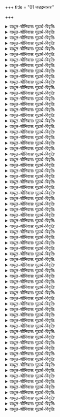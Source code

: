 +++
title = "01 जडद्रव्यसरः"

+++


<details><summary>वाधूल-श्रीनिवासः गूढार्थ-विवृतिः</summary>

[[तृतीये दृश्यताम्]]
</details>



<details><summary>वाधूल-श्रीनिवासः गूढार्थ-विवृतिः</summary>

[[तृतीये दृश्यताम्]]
</details>



<details><summary>वाधूल-श्रीनिवासः गूढार्थ-विवृतिः</summary>

लक्ष्मीनाथमुखान् नत्वा गुरून् समरपुङ्गवम् ।  
सर्वार्थसिद्धिगूढार्थविवृतिः क्रियते मया ॥  
वेदान्ताचार्यापरनामधेयः श्रीमद्वेङ्कटनाथार्यो मुमुक्षुजनतत्त्वावबोधार्थं तत्त्वमुक्ताकलापाख्यग्रन्थेन तत्त्वानि परीक्ष्य तत्त्वमुक्ताकलापं स्वयमेव विवरीतुकामः प्रारिप्सिताविघ्नपरिसमाप्तिकामः स्वगुरुपरम्पराप्रधानयतीन्द्रस्तुत्यात्मकं मङ्गलमारचयति - जयतीत्यादिना ।  
चिकीर्षितस्य प्रेक्षावदुपादेयत्वज्ञापनार्थं प्रयोजनं दर्शयति - ताराकल्प इति । तारः - स्फुरन् आकल्पः - भूषणमित्यर्थः । स्फुरत्तया दुष्प्रापतया च नक्षत्रतुल्य इति वाऽर्थः । दूराद्वृत्तिरस्य (भूषणादेः) देशविप्रकर्षः; ग्रन्थस्य गूढार्थत्वम् । अस्माभिरेवेति । अनेन मूलग्रन्थाविवक्षितार्थप्रतिपादनशङ्कानिरासः ॥  
प्रतितन्त्रविशेषाः - भगवतो लक्ष्मीनित्ययोगः, विधिशिवादिकारणत्वम्, तुलसीसम्बन्धः, शुद्धसत्त्वमयविग्रहयोगश्च ॥ ३ ॥
</details>



<details><summary>वाधूल-श्रीनिवासः गूढार्थ-विवृतिः</summary>

प्र. पदेनैव याथार्थ्यसिद्धेः तत्त्वपदं व्यर्थमित्याशङ्क्याह - जीवेशाविति । परोपासनेति । अत्र कर्मधारयस्यापि प्रकृतत्वात् परा चासावुपासनेति विवक्षितत्वात् तत्र ''अय परा'' इत्याद्युक्तोपासनविशेषमात्रपरत्वशङ्का व्युदस्यति -परोपासनेति सर्वोपासनाभिप्रायमिति । उपासनाशब्दस्य उपास्याकाङ्गाया उत्कटत्वात् तच्छान्त्यर्थं सर्वोपासनसङ्ग्रहसोकर्यार्थं च अन्यया व्याचष्टे - परस्य ब्रह्मण इति । परशब्दस्य(तच्छब्दस्य?) प्रकृतपरामर्शित्वस्वारस्यानुरोधेनाह तत्तदिति । तत्तदिति वीप्सास्वारस्यानुरोधेनान्यथा व्याचष्टे - अथवेति । कुमतिपदं विरचितशब्दस्वारस्यानुरोधेन बहुब्रीहितया व्याचष्टे कुमतिभि कुदृष्टिभिः इति । बहुव्रीहेः कर्मधारयस्याभ्यर्हितत्वात् आह भ्रान्तिविजृम्भिता इति वेति । विमतिपदस्य विवादपरत्वमङ्गीकृत्य तस्य कैरिति प्रतियोगिसापेक्षत्वात् प्रतिमतपदं प्रतियोगिपरतया व्याचष्टे - प्रतिमतैरिति । विमतिपदमुख्यत्वलाभाय अवयवशक्त्या विरुद्घबुद्धिपरत्वमङ्गीकृत्य प्रतिमतपदं हेतुपरतया व्याचष्टे - तप्प्रसूता वेति ॥ ४ ॥
</details>



<details><summary>वाधूल-श्रीनिवासः गूढार्थ-विवृतिः</summary>

अस्तिनास्तिशब्दयोः तदर्थयोश्च द्वित्वात् कथमानन्त्यमित्याशङ्क्याह अस्तिनास्त्योरिति प्रयोगाभिप्रायमिति । त्रय्यन्तार्थविशेष., इह-परतत्त्वे पुरुषोत्तमत्वेन निश्चिते तद्रुद्रत्वशङ्का पुनर्न प्रामाणिकीति ॥ ५ ॥
</details>



<details><summary>वाधूल-श्रीनिवासः गूढार्थ-विवृतिः</summary>

स्वमते जातेरेवाभावात् द्रव्यत्वात्यन्ताभावेति कथमुच्यत इत्याशङ्क्य द्रव्यत्वं वक्ष्यमाणलक्षणरूपमित्यभिप्रेत्याह द्रव्यलक्षणमिति ॥ ६ ॥
</details>



<details><summary>वाधूल-श्रीनिवासः गूढार्थ-विवृतिः</summary>

विकारवदित्यर्थ इति । आगन्तुकधर्मो विकारः, न तु जन्मादिः । सत्त्वयुक्ता तथैवेत्यत.....धा(यथा ?) प्रकृति सत्त्वोपेता, एवमियमपीप्येवं तथाशब्दस्वारस्यानुरोधेन व्याचष्टे - एतावन्मात्रेणेति । अस्मिन् व्याख्याने तु तथाशब्दो मन्दप्रयोजन इति [कृत्वा?], नित्यविभूतिगुणस्य कथं सत्त्वशब्दवाच्यत्वम् रजस्तमस्समानाधिकरण एव सत्त्वशब्दप्रसिद्धेरित्याशङ्क्य लक्षणसाम्यात् सत्त्वशब्दवाच्यत्वं युक्तमिति परिहारपरतया अन्यथा व्याचष्टे - रजस्तमस्समानाधिकरणेति । ज्ञातृज्ञेयावभासशब्दः करणे धञन्तः व्यवहारानुगुण्यापादकपरः । अवभासो मतिरित्युक्ते स्वव्यवहारानुगुण्यापादके आत्मनि अतिव्याप्तिरिति ज्ञेयावभास इत्युक्तम् । आलोकेऽतिव्याप्तिपरिहारार्थं ज्ञातुरित्युक्तम् । 'आलोकोऽपि ज्ञातुरेव ज्ञेयावभास इति नातिव्याप्तिपरिहारः । किञ्च, जीवलक्षणे अवगतिमान् इत्युक्तम्, इह ज्ञानलक्षणे ज्ञातुर्ज्ञेयावभास इत्युक्तम्, अतश्चान्योन्याश्रयः' इत्याशङ्क्य लक्षणं व्याचष्टे - अहमर्थानयतयेति । ज्ञातुरिति षष्ठी आश्रयाश्रयिभावसम्बन्धपरेति नातिव्याप्तिरिति भावः । मतेरहमर्थाश्रयत्वस्य परानभिमतत्वात् तस्य प्रामाणिकत्वज्ञापनायोक्तं इदमहं जानामीति अहमर्थाश्रयतया सिद्ध्यन्तीति । विषयग्रहणोपक्षीयमाणाया मतेः कथं स्वाश्रयविशिष्टस्वग्राहकत्वमित्याशङ्क्याह तादृशावस्थयेति । विषयग्रहणावस्थया मत्या, तद्विशिष्टं – आश्रयविशिष्टं स्वरूपं गृह्यत इत्यर्थः । प्रतीतिर्हि नियामिकेति भाव ॥ ७ ॥
</details>



<details><summary>वाधूल-श्रीनिवासः गूढार्थ-विवृतिः</summary>

एकार्थेति श्लोके - अनन्यथासिद्धेश्चेति । दोषं ल.....व प्रामाण्यं विना सम्भवदुदयत्वाभावादित्यर्थः । तदेतदुभयमिति । असंशयात्मकत्वमविपर्ययात्मकत्वं चेत्यर्थः ।  
विभज्यवैभाषिकपक्ष इति । [विभज्य?] वैभाषिकाख्येन वैभाषिकविशेषेण नित्यस्यापि कस्यचित् तत्त्वस्याङ्गीकारात् तत्तन्मतावलम्बनेन प्रत्यभिज्ञानिर्वाहमाशङ्क्य तन्मतस्य........ स्व......कृत......सत्त्वहेतुना क्षणिकत्वसाधनेन प्रत्यभिज्ञानिर्वाहोऽनुपपन्न इति भावः । एवं स्पर्शादावपीति । उष्णं जलम्, तिक्तं क्षीरम् इत्यादौ स्पर्शादिकमन्तरेणोपलब्धेरिति । अशेषधर्माणां धर्मिणो भिन्नत्वे उपकारानवस्थाप्रसङ्गात् अभेदस्यैव ग्राह्यत्वात् धर्मिग्रहे केषाञ्चिद्धर्माणां अग्रहणं, केषाञ्चिद्ग्रहणश्चायुक्तमित्याशङ्कामनूद्य परिहरति - यत्तु बौद्धैरित्यादिना । धर्मोपकारशक्तीनामिति । अयमर्थः – नैल्यादिधर्माणां सहकारिकृतस्योपकारस्य वस्तुशक्तेश्च धर्म्युपकार्यशक्तापेक्षया भेदे धर्मादिभिर्यदि द्रव्यादेर्नोपकारः, तदा तासां धर्मादीनां तदीयत्वं न स्यात्, ....... ततस्तासामुपकार इत्यनुषज्यते । धर्मादीनां तदीयत्वनिर्वाहार्थं उपकारः स्वीकार्यः । तदा सत्त्वात् धर्मः......कार्यः । एवञ्च नानाविधैरुपाधिरूपैरवच्छेदकैः उपकारांश(ङ्ग?) धर्मशक्तिधर्मभिः अभिन्नस्वरूपस्योपकार्यस्य सर्वात्मना ग्रहे को भेदः अनिश्चितः स्यात् । सर्वोऽपि निश्चित एवेति । अतः केषाश्चिदग्रहणं नोपपद्यत इति भावः ।  
करणादिवैचित्र्यनिबन्धनस्वभावभेदवतामिति । स्वभावभेदः – इदं एतेदीयं नेदमिति स्वभावभेदः कारणस्वभाववैचित्र्यनिबन्धनः । अतो धर्माणां भिन्नत्वेऽपि तदिदमुपपद्यत इति भावः । भिन्नत्वेऽपि कथं केषाञ्चिदग्रहणमित्यत उक्तम् - परस्परव्यभिचारीति । रूपादिभ्रान्तीनामधिष्ठानतयाऽवश्यापेक्षिते स्वलक्षणे कथमनाश्वासः, अनाश्वासे वा कथमिन्द्रियस्वभावभेदस्य दुर्वचत्वमिति शङ्काद्वयं क्रमेण परिहरति अधिष्ठानाकांक्षायामित्यादिना । स्वाभीष्टेऽपि समत्वत इति । त्वदभ्युपगते युगपन्नीलाद्यनेकग्राहके ज्ञाने नीलाद्यनेकाकारान्वयस्य दर्शनाच्चेत्यर्थः ॥ ८ ॥
</details>



<details><summary>वाधूल-श्रीनिवासः गूढार्थ-विवृतिः</summary>

स्वच्छन्देनेति । शेषं च वक्ष्याम इति । आकाशसाधकमुपपत्तिजातं वक्ष्याम इत्यर्थः । प्रकृत्यादीति । आदिशब्देन मायादिग्रहणम् । अदृष्टादीति परमाणुग्रहणम् । नियतक्रमा - पूर्वेति । अपूर्वत्वम् - प्रमाणान्तराप्राप्तत्वम् ॥ ९ ॥
</details>



<details><summary>वाधूल-श्रीनिवासः गूढार्थ-विवृतिः</summary>

प्रत्यक्षाप्रत्यक्षत्वे बहुलमुपलब्धे इति । सलिलनिलीनाविलीनलवणादिषु इति भावः ॥ १० ॥
</details>



<details><summary>वाधूल-श्रीनिवासः गूढार्थ-विवृतिः</summary>

कथमात्मन एवाहमिति भावम्, अध्यवसायाभिमानयोर्महदहङ्कारवृत्तित्वप्रसिद्धेः तयोश्च अध्यवस्यामीत्यादिषु अहमर्थाश्रयत्वप्रतीतेरित्याशङ्क्याह अध्यवसायादयोऽपीति । एषां चेति । प्रत्यक्षतयोक्तानां पृथिव्यादीनां प्रकृत्यादीनां चेत्यर्थः । यथागमं यथादर्शनमिति । पृथिव्यादीनां यथादर्शनं, प्रकृत्यादीनां यथागममिति विभागः । साध्यं कारणगुणात्मकत्वं विकल्प्य दूययति - तत्र पटादेरित्यादिना । कारणगुणैर्गुणित्वमिति यत्किञ्चित्कारणगुणैर्गुणित्वम्? उत सर्वकारणगुणैर्गुणित्वमिति विकल्पमभिप्रेत्य दूषयति - द्रव्यनित्यत्वेत्यादिना । ‘तं षड्विंशकम्’ इति कालस्य सर्ववस्तुविशेषणतया अगन्ततर्भाविवक्षया षड्विंशकत्वं, कालस्वरूपमात्रविवक्षया सप्तविंशकत्वमित्यर्थः । कालभेदनियतविकारभेदः - सृष्टिकालनियतः, सत्त्वादीनां विषमविकारः । प्राच्यादेकादशेन्द्रियाणि इति । स्युरिति विपरिणतानुषक्तेन सम्बन्धः । तन्मात्राः क्रमात् प्रजनयतीति । साक्षात् परम्परया च जनकत्वं विवक्षितम् ॥ ११ ॥
</details>



<details><summary>वाधूल-श्रीनिवासः गूढार्थ-विवृतिः</summary>

तत्रेति । संशयं विपर्ययं वा निरस्यतीति । एकया श्रुत्या बह्वीनां स्मृतीनां तुल्यबलत्वाभिमाने [संशयः, अन्यदा?] विपर्ययः । बहुत्वस्य त्रित्वे पर्यवसानं व्युदस्यति - बहुत्वस्य चेति ॥ १२ ॥
</details>



<details><summary>वाधूल-श्रीनिवासः गूढार्थ-विवृतिः</summary>

वृथा चैवमिति । एवं = परमाणूनां तथात्वे । अन्यतोऽपीति । परमतेनापीत्यर्थः । उक्तदोषानतिक्रमात् - विभुद्रव्यस्य तत्तन्मूर्तितुल्यपरिमाणतया जननं कृत्स्नरय उतैकदेशस्येति विकल्पे पूर्वोक्तदोषस्य मूर्तान्तरासम्बन्धस्य सावयवत्वप्रसङ्गदोषस्य वाऽनतिक्रमणीयत्वात् । एव त्रसरेणुप्रतिबन्दिश्चेति । त्वन्मते निरवयवस्य त्रसरेणोर्मूर्तान्तरसम्बन्धाभावप्रसङ्ग इत्यर्थः । विभज्य मानेष्वभावपरिशेषायोगो अणुपरिमाणतारतम्यविश्रान्त्यनुमानस्यानुग्राहकतयोक्तः । कतिचित् प्रकृतेरत इति । अतः = शास्त्रसिद्धपरमाणूनां नित्यस्पर्शादियोगित्वाभावादित्यर्थः ॥ १३ ॥
</details>



<details><summary>वाधूल-श्रीनिवासः गूढार्थ-विवृतिः</summary>


</details>



<details><summary>वाधूल-श्रीनिवासः गूढार्थ-विवृतिः</summary>


</details>



<details><summary>वाधूल-श्रीनिवासः गूढार्थ-विवृतिः</summary>


</details>



<details><summary>वाधूल-श्रीनिवासः गूढार्थ-विवृतिः</summary>


</details>



<details><summary>वाधूल-श्रीनिवासः गूढार्थ-विवृतिः</summary>


</details>



<details><summary>वाधूल-श्रीनिवासः गूढार्थ-विवृतिः</summary>


</details>



<details><summary>वाधूल-श्रीनिवासः गूढार्थ-विवृतिः</summary>


</details>



<details><summary>वाधूल-श्रीनिवासः गूढार्थ-विवृतिः</summary>

कार्योपादानभेद इति । सांख्यपक्षाद्वैषम्यमाह तत्रावस्थाभेदमात्रमिति । अवस्थाभेदस्वीकारः आरम्भणाधिकरणविरुद्ध इत्यत वाह अयमेवेति । शास्त्रे विसृष्ट्युल्लासादिश्रवणात् कथमारम्भणाधिकरणमीदृशसत्कार्यवादप्रतिपादकमित्यत आह विसृष्टीति । शाखादीनां लम्बनं माऽस्तु, अवयव्येव तत्र लम्बत इत्यत आह तथाचेति । शाखादिलम्बनाभावे तदवच्छिन्नप्रदेशेऽवयविनो लम्बनमनुपपन्नमित्यर्थः । कुत इत्यत आह संयोगान्तरादर्शनादिति । निष्कम्पे अवयविनः(नि?) स्वरसतो लम्बनाप्रतीतेः शाखादीनां पूर्वदेशसंयोगात् संयोगान्तरे च सति, तन्मूलावयविसंयोगान्तरे च सति अवयविसंयोगान्तरदर्शनात् तत्र लम्बनं कल्प्येत; तत्तु न सम्भवति । शाखादिषु गौरवाभावेन लम्बनाभावे संयोगान्तरानुपपत्तेः तन्मूलावयविसंयोगान्तराभावेन तद्दर्शननिमित्ततल्लम्बनकल्पनानुपपत्तेरिति भावः । संयोगान्तरदर्शनादिति पाठश्चेत्, अस्य हेतोरुत्तरत्रान्वयः । अत्र शब्दादीनां संयोगान्तरदर्शनात् तद्धेतुकलम्बनसिद्ध्यर्थं अवयविलम्बनं स्वावयवशाखादिकं लम्बयतीति कल्प्यत इति शङ्कते संयोगान्तरदर्शनादित्यादिना इति व्याख्येयम् । अपसिद्धान्तादिति । गुरुत्वादीनां यावद्द्रव्यभावित्वस्य सिद्धान्तितत्वादिति भावः । कार्यभेदश्चेति । तन्तुकार्यः पटः, पटकार्यमाच्छादनमिति भेदः । पत्रस्य कुण्डलितस्येत्यादिना निदर्शने आद्यन्तहेत्वन्यथासिद्धिप्रदर्शनं सर्वत्र(?) हेत्वन्यथासिद्धेरपि प्रदर्शनार्थम् । तन्तुपटयोः पृथग्भूतयोरपि आकाशविभक्तप्रदेशसम्बन्धाविरोधेऽनिष्टमाह मेरुमन्दरादीनामिति । स्वसिद्धान्तं प्रस्मृत्येति ।......विभक्तानां अन्योन्यमवकाशप्रदानान्मेलनम्, अत एव परिणामाधिक्यमिति हि भवतः सिद्धान्त इति भावः । एतेनेति । अवकाशप्रदानेनेत्यर्थः । 'इत्थम्' इत्यस्य पूर्वोक्तप्रकारस्वारस्यादाह अवस्थाभेदमात्रेणेति । परपक्षे दूषणान्तर सूचने प्रयोजनाधिक्यादन्यथा व्याचष्टे यद्वा त्वत्पक्षवदिति । द्वितीयव्याख्यानानुरोधेन व्याचष्टे - अवयवेप्विति । अवयव्यनङ्गीकारे घटपटादिसंयोगे संयुज्यमानानां बहुत्वात् कथं 'द्वौ संयुक्तो' इति प्रत्यय इत्याशङ्क्य, राशिद्वयवत् संधातैक्यानुसारेण तथा प्रतीतिरूपपद्यत इत्याह भिन्ननाभेवेति । अवयव्यभावमहत्त्वैकत्वादीनां संसर्गविशिष्टावयवगतत्वस्य वक्तव्यत्वात् विशेषणभूतसंसर्गगतत्वं स्यादित्याशङ्क्य राशिमहत्त्वादिवत् संसर्गाश्रयद्रव्यगततत्वान्नेह संसर्गप्रसङ्ग इत्याह - महत्त्वैकत्वेति । दृष्टान्तान्तरमाह घनत्वेति । शुक्लादितन्तुष्वेकैकरूपाश्रयेषु चित्ररूपभावात् 'चित्रः पटः' इति धीः अवयविनमुपस्थापयतीत्याशङ्क्य, चूर्णसंहताविव तन्तुसङ्धाते चित्रधीसम्भवात् नैकतयाऽवयव्याक्षेप इत्याह तन्तव इति । तन्तुगतशुक्लकृष्णादिरूपमुदायातिरेकेण चित्ररूपं नास्तीति भावः । चित्रपटेऽपि तन्तुरूपाद्यतिरिक्तरूपादिदर्शनात् अवयव्यभ्युपेय इति कश्चिदाह; तं दूषयति रूपादीनामिति । घटपटादिष्वेकदेशधारणाकर्षणाभ्यां अंशान्तराकर्षणधारणे व्रीहिराश्यादिष्विवानुपपद्यमाने अवयविनं कल्पयतः हति सूत्रकारोक्तधारणाकर्षणानुपपत्त्याऽवयविसिद्धिरित्याशङ्क्य तयोरन्यथासिद्धमाह या चासाविति । तादृग्भूतावयव्यर्थ इति । अ[ति?]दृढसंयोगावयवारब्धेष्वयविष्वेव ते वाच्ये । तथा च तादृशावयव्यारम्भकतया त्यदभिमते संघाते तयोरुपपन्नत्वान्न ततोऽप्यवयविसिद्धिरित्यर्थः । तादृग्भूतेति विशेषणव्यावर्त्यं दर्शयति गाढावयवेति । गाढसंश्लिष्टस्थले चांशान्तरधारणादेः को हेतुरिति सोदाहरणमाह धारणाकर्षणे चेत्यादिसार्धश्लोकेन । जतुगृहीतवत् - जतुगृहीततृणोपलादिवदित्यर्थः । जतुगृहीतत्वेऽपि अवयव्याकृष्यत इत्याशङ्क्याह तृणोपलादीति ।.....अवयवी नेष्ट इति । विजातीया[ना?]रम्भकत्वस्य त्वदङ्गीकृतत्वादिति भावः । परसंप्रतिपन्नतरमुदाहरणान्तरमाहपाशाद्यैरिति । क्षमे = शक्ये इत्यर्थः । धारणादेः संग्रहप्रभवत्वं न्यायभाष्यकारादिभिराशङ्क्य निराकृतं खल्वित्यत आह संग्रहप्रभवं चेति । ननु परविषयाग्रहवशात् परोक्तं सर्वमसम्यक्त्वेन तव भातीत्याशङ्क्य, नास्माकमाग्रहः, परोक्तमपि युक्तियुक्तमस्माभिरङ्गीक्रियत इत्युदाहरणद्वयेन दर्शयति - आरब्धकार्यैरित्यादिना सार्धश्लोकेन । प्रत्यक्षत्वं च दुर्भणमिति । यत् प्रत्यक्षं दुर्भणमुक्तम्, अत्र च न संमतिरित्यनुषङ्गेणान्वयः । आरब्धकार्यैरनारम्मे सम्प्रतिसत्त्ववत् (सप्रतिघत्ववत्?) प्रत्यक्षत्वदुर्भणत्वे का युक्तिरित्यत आह चाक्षुषेति । सर्वप्रसिद्धदृष्टान्तप्रदर्शनेन, प्रत्यक्षाप्रत्यक्षोपात्तत्वात् - यद् योग्यायोग्योपात्तं तत् अयोग्यं, चाक्षुषाचाक्षुषोपात्तसंयोगवत् इत्यनुमानं सूचितम् । परोक्तोदाहरणं प्रसिद्धत्वादयुक्तमित्याह - मुधाचेति । अस्यायुक्तत्वं सूक्ष्मद्रव्योपलक्षणत्वं परमाणुग्रहणस्य वदद्भिस्तदीयैरप्यङ्गीकृतमित्याह - टीकाकार इति । ननु अवयविवादे एकदेशदर्शने तत्रावयविनो गृहीतत्वात् 'अयमेको वृक्षः' इति धीरूपपद्यते । संघातवादे तु कथमित्यत आह - अशेषानुपलम्भेऽपि इति । सेनादिष्वपि त्रिचतुरषुरुषादिदर्शने सेनाधीः स्यात्, अत आह - यथादृष्टीति । संघातवादे वृक्षस्य शाखादिसंघातत्वस्य विद्यमानत्वात् तत्रापि वृक्षधीः स्यादित्याशङ्क्य इष्टापत्त्या परिहरति - एकदेश इति । तर्हि वृक्षबहुत्वधीः स्यादत आह - संग्रहाच्चेति । चः शङ्कानिवृत्तौ । अवयव्यभावे सर्वेषां परमाणुसंघातात्मकत्वेन सर्व(म?) प्रत्यक्षं स्यात् इति सूत्रकारोक्तदोपोऽनतिलङ्घनीय इत्यत आह - सर्वाग्रहणमिति । कॢप्तिदौःस्थ्यपराहतः - प्रत्यक्षाणां त्रसरेणूनामेव परमाणुत्वस्थापनादिति भावः । सूत्रकारेण परमाणूनामप्रत्यक्षत्वमुक्तं खल्वित्यत आह - सेनावनवदितीति । अणुस्थापकेषु - अणुत्वस्थापकेषु इत्यर्थः ॥ २१ ॥
</details>



<details><summary>वाधूल-श्रीनिवासः गूढार्थ-विवृतिः</summary>

यत्किञ्चिदवस्थाभेदमात्रेऽपि द्रव्यभेद इष्ट एवेति प्रत्युक्तिरित्यत्राह - पद्यसंकोचेति । परिमाणान्तरे सत्यपि द्रव्यैक्ये उदाहरणान्तरमाह - किञ्चान्त्यावयवित्वमित्यादिना । कल्पनान्तरवत् द्रव्यान्तरोत्पत्तिकल्पनं प्रामाणिकानामनादरणीयमिति ज्ञापनार्थं कल्पनान्तराणां प्रामाणिकानादरणीयत्वमाह - यदप्येवमित्यादिना ॥ २२ ॥
</details>



<details><summary>वाधूल-श्रीनिवासः गूढार्थ-विवृतिः</summary>

यदि भूतैरारब्धं द्रव्यान्तरं नास्ति, तर्हि भूतभौतिकभेदबुद्धिः कथमित्यत्राह - विभागादिति । अविभक्ते भूतधीः, विभक्ते भौतिकधीरित्यर्थः । अग्रे आसीदेकमेवेति कारणे एकत्वम्, ‘बहु स्याम्’ इति कार्ये बहुत्वं च श्रूयमाणं कार्यकारणयोः अभेदे कथमुपपद्यते इत्यत्राह - एकत्वं चेति । सतः कार्यत्वव्याघातादयुक्तः सत्कार्यवाद इत्यत्राह - ईदृगिति । न हि वयं सांख्यवत् अवस्थानामपि प्रागेव सत्त्वं ब्रूमः, येन व्याहतिः स्यात् । प्रागसिद्धानामवस्थानां साध्यत्वाभ्युपगमान्न व्याहतिरित्यर्थः । ननु द्रव्यं सन्न कार्यम्, कार्यत्वावस्था न सतीत्येकस्य सत्त्वकार्यत्वयोरभावात् कथं सत्कार्यवाद इति शङ्कते - ननु यदीति । द्रव्यस्यावस्थाविशिष्टवेपेण कार्यत्वान्न दोष इति परिहरति - इत्थमिति ॥ २३ ॥
</details>



<details><summary>वाधूल-श्रीनिवासः गूढार्थ-विवृतिः</summary>

सन्ति प्रागप्यवस्था इति । सदितरेत्यादि पदस्य एकहेतुपरत्वशङ्कां निवर्तयति अत्रायमिति । व्यवस्थितविषयौ लोके दृष्टाविति । अतः कार्यस्य व्यङ्ग्यवत् प्राक् सत्त्वं वक्तुमयुक्तमिति भावः । पक्षदृष्टान्तभङ्गादिप्रसङ्ग इति । अन्यकालशब्देन भूतभविष्यतोर्विवक्षितत्वात् भूतत्वभविष्यत्त्वयोश्च कालस्योपाध्यवच्छेदायत्तत्वात्, उपाधीनां च त्वत्पक्षे नित्यसत्त्वेन भूताद्युपाधित्वासम्भवात् पक्षभङ्गः । वर्तमानकालस्य दृष्टान्तत्वात् वर्तमानत्वस्यापि औपाधिकत्वात् पूर्ववत् तद्भङ्गः । आदिशब्देन अयोऽपि देशो घटवान् देशत्वात् इत्यनेन घटस्य सार्वत्रिकत्वप्रसङ्गो विवक्षितः । विगीतः काल इति कालपक्षकानुमानस्य पुनरुपन्यासो दूषणान्तरोक्त्यर्थः ॥   
कारकव्यञ्जकानां चेति । पूर्वव्यञ्जकानां समानदेशेन्द्रियग्राह्यानेकव्यञ्जकत्वस्वभावभेदनिबन्धनो दोष उक्तः; इह तु व्यवहारभेदनिबन्धनासिद्धिदूषणमुच्यते । आवारकस्य नित्यत्वेऽपि तस्य तिरोहितत्वान्न नित्यतिरोधानमित्यत आत् तत्तिरोधिश्चेति । सर्वनित्यत्वपक्षे कालविशेषे महदादिसृष्ट्यर्थं गुणानामुद्भवाभिभवोक्तिस्तयोरपि नित्यत्वादनर्थिकेत्याह मिथश्चेति । संयोगाद्यभावस्य तत्समानदेशकालत्ववत् कालविशेष उद्भवादिसत्त्वेऽपि तदभावोपपत्तेः नानर्थक्यमित्यत आह समानेति । अन्यथागतेरिति । अवस्थानामनित्यतया गतिसम्भवादित्यर्थः । प्राक् स्वरूपायोग्यस्य स्वरूपयोग्यत्वरूपा व्यक्तिः कारकैः क्रियते, व्यञ्जकैस्तु स्वरूपयोग्यस्य व्यञ्जतमिति व्यक्तौ विशेषोऽस्तीत्यत आह अयोग्यत्वमिति । व्यक्तेर्नित्यत्वेऽपि तस्याः कारणभागैरावृतत्वात् तन्निवर्तनं कारकैः क्रियत इत्यत आह इन्द्रियैरिति । शास्त्रे कार्यस्य ग्रसनोद्ग्रसनयोः श्रुतत्वात् मृद्घटशीष्वपि तथेति कार्यस्य नित्यं सत्त्वमित्याशङ्क्याह असम्भवनिरस्तमिति । चेतनकार्यत्वात् ग्रसनोद्ग्रसनयोः अचेतनेष्वसम्भवेन निरस्तमिति भावः । शास्त्रमप्यनिदम्परमिति । भगवता सृष्टस्य जगतोऽवान्तरप्रलये निगरणोद्गिरणपरमिति भावः । अप्राप्तनिष्पत्त्ययोगादिति हेतुदूषणत्वेन पूर्वोक्तां प्राप्तौ अव्यवस्थां स्मारयति अप्राप्ताविति । अत एव हि अस्माभिः व्यक्तिवादः स्वीकृत इत्याशङ्क्याह व्यक्तिवाद इति । भवन्मते जीवानां प्रकृतिसम्बन्धस्यानादेः कर्मजन्यत्त्वमस्ति, तद्वन्ममापि अनादेः कार्यस्य कारकजन्यत्वमस्त्वित्यत आह सत्त्वदीति । स्वरूपानादेरपि सार्वज्ञ्यप्रागभावस्य कर्म कारणतया त्वदभिमतमित्यत आह सार्वज्ञ्येति । तर्हि कर्मणोऽनादेरविद्याकारणकत्वं कथमङ्गीकृमिति शंकापरिहारार्थं कर्मप्रवाहेणेत्युक्तम् । न व्यक्तिरुपलब्धिरिति । व्यक्तस्यैव घटादेः उपलब्ध्यनुपलब्ध्यन्वयदर्शनान्न व्यक्तिरूपलब्धिरित्यर्थः । अव्यापकत्वत इति । महदादिव्यक्तिषूपलब्धियोग्यत्वाभावादिति भावः । सत्स्वलक्षणपूर्तिः - सत एव स्वासाधारणाकारणपूर्तिः । अप्राक्तन्यपि हेतुवशात् सिद्ध्यतीत्यत आह हेतुरप्यसन् इति । सोऽपि प्राक् सत्त्वासत्त्वविकल्पदोषेण न सिद्ध्यतीत्यर्थः । यद्वा प्रागसत्यपि सिद्ध्यति चेत्, असदकरणादिति हेतोः तत्र व्यभिचारेणासत्त्वं स्यादिति । अपीति अपसिद्धान्तसमुच्चयः ।  
ममापि कारकाणां क्रियैव कार्यस्य व्यक्तिरित्यत आह क्रियैवेति । प्रतिसंबन्धिनी = कार्यप्रतिसम्बन्धिनी कार्यार्थेत्यर्थः । पटादेः क्रियावद्भिः कारकैरन्वयोऽभिव्यक्तिरिति पक्षोऽपि पूर्वतुल्य इत्याह क्रियावह्निरिति ॥ २४ ॥
</details>



<details><summary>वाधूल-श्रीनिवासः गूढार्थ-विवृतिः</summary>

वस्तुस्थैर्यमिति । विरुद्धधर्मासंसृष्टविषयत्वादिति । दीपैकत्वधीस्त्वन्या.........कावयवजन्यत्वरूपविरुद्धधर्मसंस्पृष्टविषयेति भावः । संमतैकत्वधीवत् इति । स्वलक्षणैकत्वधीवदित्यर्थः । दृष्टान्तासिद्धिमाशङ्क्य परिहरति न हीति । बौद्धैरेकत्वधर्मानङ्गीकारादाह रूपादीति । सामग्रीभेदादीति । भिन्नसामग्रीजन्यत्वरूपविरुद्धधर्मस्पृष्टविषयत्वं बाधकमिति भावः वेद्याकारैकदेशादिति । तत्ताया अतीततया अजनकत्वादिति भावः । प्रच्युततदाकारस्य - प्रच्युततत्ताकारस्य ॥ २५ ॥
</details>



<details><summary>वाधूल-श्रीनिवासः गूढार्थ-विवृतिः</summary>

तत्तेदन्ते इति । अस्माभिस्तदनभ्युपगमादिति । क्षणिकतया एकस्य देशान्तरगमनासम्भवादिति भावः । एकस्य भिन्नदेशासम्बन्धप्रसञ्जनं नानिष्टमित्यत आह पुञ्जेति । तस्यानेकदेशव्यापित्वादिति भावः ॥ २६ ॥
</details>



<details><summary>वाधूल-श्रीनिवासः गूढार्थ-विवृतिः</summary>


</details>



<details><summary>वाधूल-श्रीनिवासः गूढार्थ-विवृतिः</summary>

उत्पन्नानामिति । ध्रुवभवितृतयेति हेतुं षोढा विकल्प्य आद्ये व्यभिचारम्, द्वितीयेऽसिद्धिम्, तृतीयेऽप्यसिद्धिम्, चतुर्थे विकल्प्य भेदेनासिद्धिप्रतिज्ञाविरोधौ, पञ्चमे व्याघातं षष्ठे प्रतिज्ञाहेतुविरोधं षट्स्वपि प्रत्यक्षबाधं चाह - तथाहीत्यादिना । अनुक्षणशब्दस्यानन्तरक्षणवाचिनो न तद्व्यक्तिवाचित्वमित्यत आह उपचरित इति ॥ २८ ॥
</details>



<details><summary>वाधूल-श्रीनिवासः गूढार्थ-विवृतिः</summary>

कालानन्तर्येति । देशादिक्षणद्वयेऽपि कार्यकारणाव्यवस्थाया दुःस्थत्वादिति । कस्यचिद् द्वितीयदेशादिक्षणस्य देशान्तरपूर्वक्षणापेक्षयाऽप्यानन्तर्याविशेषात् व्यवस्थापकान्तरासम्भवाच्च  
देशान्तरक्षणयोः कार्यकारणभावो वक्तुं न शक्यत इत्यर्थः ॥ २९ ॥
</details>



<details><summary>वाधूल-श्रीनिवासः गूढार्थ-विवृतिः</summary>

मेयत्वाद्यैरिति । 'इह' इत्यस्य व्याख्या पक्षदृष्टान्तेति । 'न चात्र क्षणिकं किञ्चित् सिद्ध्यति' इत्यस्यानन्तरं 'क्रियादिश्च' इत्यादिश्लोकः पठनीयः - लेखकदोषादन्यत्र लिखितः । इयं सर्वलोकसाक्षिकी इत्येतच्च वस्तुस्थितिरिति अस्मात् पूर्वं द्रष्टव्यम् । तत्रायमर्थः - कथं क्षणिकं किञ्चिन्न सिद्ध्यतीत्युच्यते, क्रियादिः क्षणोपाधिर्हि क्षणिकः सिद्ध्यतीत्याशङ्क्याह । क्रियादिरिति । तर्हि काल एव क्षणोपाघिरित्याशङ्क्य, स किमनवच्छिन्नः, उतावच्छिन्न इति विकल्पमभिप्रेत्यानवच्छिन्नपक्षं दूषयति - अनवच्छिन्नस्येति । अनित्याभावादित्यस्य न क्षणिकत्वमित्युत्तरेणान्वयः । अवच्छिन्नपक्षेऽवच्छेदकात् क्षणिकत्वमुक्तं स्मारयन् दूषयति - क्षणकालावच्छेदकयोरिति । अक्षणिकत्वात् स्थिरत्वादित्यर्थः । अतो न साध्याविशेषः । लोकसिद्धप्रकारेण दषणमुक्त्वा पराभिमतप्रकारेणापि दूषयति त्वत्पक्ष इत्यादिना । कश्चित् क्षणशब्दवाच्य इति । स एव क्षणिकः क्षणोपाधिरिति भावः । उत्तरप्रागभावसंसृष्टपूर्वध्वंसतुल्यकालतया मध्यमक्षणस्य क्षणिकत्वं त्वयाऽङ्गीकार्यम्, तथाऽस्माभिः क्षणोपाधिरुच्यत इत्यभिप्रायेणाह उत्तरेति । क्रमवतामुपाधीनां योगपद्यानुपपत्तेः कथं क्षणोपाधित्वमित्यत आह द्वयोरिति ॥ ३० ॥
</details>



<details><summary>वाधूल-श्रीनिवासः गूढार्थ-विवृतिः</summary>

दीपादीनामिति । प्रतिसंख्याप्रतिसंख्यानिरोधयोरिति । प्रतिसंख्याशब्देनोपलब्धिवाचिना तद्योग्यं लक्ष्यते । उपलब्धियोग्यो निरोधः प्रतिसंख्यानिरोधः । तदयोग्यस्त्वप्रतिसंख्यानिरोधः, तयोरित्यर्थः ॥ ३१ ॥
</details>



<details><summary>वाधूल-श्रीनिवासः गूढार्थ-विवृतिः</summary>

सत्त्वेऽसत्त्वे चेति । हेतुसाध्यमित्यत्र द्वन्द्वसमासस्योभयपदार्थप्रधानतयाऽभ्यर्हितत्वादाह - हेतुश्चेति । एकवचनस्वारस्यादाह - हेतुनेति । किन्तूपादानावस्थाविशेषमिति । कारकव्यापारः  
कार्यस्योत्पत्तिरिति पक्षावलम्बनेनोक्तम् । तर्हि कथं घटो जात इति सामानाधिकरण्यमित्यत आह - तस्य कार्यावस्थेति । तादर्थ्येन तदाश्रयवृत्तेरिति । कार्यावस्थार्थत्वेन कार्यावस्थाश्रयद्रव्यवृत्तेरित्यर्थः । एवं ध्वंसादीति । ध्वस्तो घट इति सामानाधिकरण्यं तद्विरोध्यवस्थायास्तादृशवृत्तेरूह्यमित्यर्थः । स चोपाधिर्यद्ययमेवेति । कारणमेवेत्यर्थः । उपाध्यपेक्षया पुल्लिङ्गनिर्देशः । स्थिरत्वादी कथं वदेदिति । क्रमिकोपाध्यवच्छिन्नानेककालसम्बन्धिस्थिरमिति भावः । क्षणभङ्ग एव तर्हि स्वीक्रियत इत्यत आह - प्रत्यक्षेति । अपसिद्धान्तमादध्यादिति । प्रत्यक्षविरुद्धस्य क्षणभङ्गस्य ज्वालाभेदवदनुमानत एव परिग्राह्यात् तत्परिग्रहे प्रत्यक्षमेव प्रमाणमिति सिद्धान्तविरोधः स्यादित्यर्थः । सिद्धान्तविरोधमाशङ्कते - अथेति । अतिप्रसक्त्या परिहरति - आगमोऽपीति । अविसंवादी = कारीर्यादिष्वित्यर्थः । तत्र सर्वत्र नाविसंवादनिश्चय इत्यत्नाह - यत्रेति ।  
अन्तर्भावितसत्तं चेदिति । अन्तर्भावितसत्त्वकत्वे बहुव्रीहेरन्यपदार्थप्रयोजनत्वात् । प्रधानान्तरस्यैव कार्यान्विततया गुणभूतायाः सत्ताया न कार्यान्वय इत्यसदेव कारणं स्यात् ।  
अनन्तर्भावितसत्ताकत्वे तु सुतरामित्यर्थः । अन्तर्भावितसत्ताकत्वे बहुव्रीहेस्तद्गुणसंविज्ञानत्वे  
विशेषणतया, अनन्तर्भावितसत्ताकत्वेऽपि उपलक्षणतया सत्तान्वयिन एव कारणत्वात् पक्षद्वयेऽपि सत एव कारणत्वमित्याह - अत्रेति । सत्त्वं चेति । सत्त्वम् सत् असद्वेति विकल्पे सत्त्वपक्षे सत्त्वस्य सत्वाङ्गीकारात् तस्यापि सत्त्वस्य सत्त्वम्, एवं तस्य तस्यापीत्यनवस्था । असत्त्वपक्षे तु कारणसत्त्वस्यासत्त्वेन कारणमसदेव स्यात्; अनवस्था पूर्ववत् । सत्त्वे तु सद्धर्मकस्य कारणस्य सत्त्वं स्यादित्युक्तमूह्यमित्यर्थः । सत्त्वस्य स्वपरनिर्वाहकत्वान्नानवस्था । असत्त्वस्य स्वपरनिर्वाहकत्वे असत्त्वस्य स्वेनैव प्रतिक्षिप्तत्वात् कारणं सदेव स्यात् ॥ ३२ ॥
</details>



<details><summary>वाधूल-श्रीनिवासः गूढार्थ-विवृतिः</summary>


</details>



<details><summary>वाधूल-श्रीनिवासः गूढार्थ-विवृतिः</summary>


</details>



<details><summary>वाधूल-श्रीनिवासः गूढार्थ-विवृतिः</summary>


</details>



<details><summary>वाधूल-श्रीनिवासः गूढार्थ-विवृतिः</summary>


</details>



<details><summary>वाधूल-श्रीनिवासः गूढार्थ-विवृतिः</summary>

सांख्यैरिति अयमेव त्वहङ्कार इत्यादिभाष्ये अयं शब्देन पूर्ववाक्योक्ताव्यक्तपरिणामविशेषमहङ्कारं परामृश्य तस्य गर्वहेतुत्वप्रतिपादनात् तस्यान्तःकरणत्वमुक्तम्, तत् कथं भवता तस्य करणत्वं निषिध्यत इत्याशङ्क्याह अयमेवत्वहङ्कार इति । यद्यपि तत्रायंशब्देन पूर्ववाक्ये अहम्भावशब्दनिर्दिष्ट प्रशस्तदेहेऽहंबुद्धिरेव परामृश्यत इति श्रुतप्रकाशिकाकारैर्व्याख्यातम् - तथापि पूर्ववाक्ये प्रधानतया निर्दिष्टस्य तद्धेतोरेवायंशब्देन परामर्श स्वरस इति तदनुरोधेन परिहारः कृतः, अविरोधादिति । गर्वापरनामेति निर्देशः उपक्रमानुरोधात् ''आयुर्वै घृतम्” इतिवदौपचारिक इति भावः ॥ ३७ ॥
</details>



<details><summary>वाधूल-श्रीनिवासः गूढार्थ-विवृतिः</summary>

एकमिति । प्रदेशानामेव तत्तत्कारणत्वोपपत्ताविति । तथा च सतीन्द्रियभेदः सिद्ध्यतीति भावः । अंशानां विभक्तत्वेऽपि तादात्म्यादैक्यं सिद्ध्यतीत्याह न च तत्तेति ॥ ३८ ॥
</details>



<details><summary>वाधूल-श्रीनिवासः गूढार्थ-विवृतिः</summary>

सूक्ष्माणीति । 'भूतैर्जातः प्रसर्पः' इत्यत्र भूतकर्तृके प्रसर्पे स्वरसतः प्रतीयमानेऽपि भूतप्रसर्पस्येन्द्रियवृत्तित्वशङ्कानौचित्यादाह - भूतैःसहेति । कारवविभक्तेरुपपदविभक्तिदौर्बस्यागत्, अध्याहारानौचित्याच्चान्यथा व्याचष्टे - चारैः पश्यन्तीतिवद्वेति । इन्द्रियाणामविभुवे भाष्यसम्मतिमाह - यथोक्तमिति । 'मनष्षष्ठानीन्द्रियाणि' इत्यागमानुसारेण ज्ञानेन्द्रियाणामेव जीवेन सह देहात् उत्क्रमणम्, देहान्तरप्राप्तिश्च; समष्टिसृष्टिश्च तेषामेव । सर्वे (कर्मे?)न्द्रियाणां तु तत्तच्छरीरेषु तत्तदुत्पत्तावुत्पत्तिः, तद्विनाशे विनाशश्चेति केचिद् वदन्ति, तान् प्रत्याह - अत्र सर्व इति ॥ ३९ ॥
</details>



<details><summary>वाधूल-श्रीनिवासः गूढार्थ-विवृतिः</summary>

प्राप्यग्राहीति । प्राप्यग्राहित्वानुमानानुग्राहकतर्कमाह अतिप्रसङ्ग इति । प्रतितर्कपराहतिमाशङ्क्य परिहरति समं त्विदमित्यादिना । योग्यान्वितग्रहादिति । न संबद्धं सर्वमिन्द्रियैः गृह्यते; किं तु योग्यमेवेत्यर्थः । अत्र नियामकमाह गृहीतस्येति । कर्मेन्द्रियेषु प्राप्यग्राहित्वं नास्ति, तेषां ग्राहकत्वाभावात् हेतोर्व्यभिचार इत्याशङ्क्याह नेति । यथास्वंव्यापारेणेति । प्राप्यग्राहीत्यत्र ग्राहिशब्देन - ज्ञानं न विवक्षितम्, किं तु व्यापारेण स्पर्शः । ज्ञानमपीन्द्रियाणां व्यापारः,.....अत्रग्राहिशब्दस्वारस्यं मनसः सद्वारकप्राप्तिस्वीकारानौचित्यं च मत्वा हेतोर्विशेषणप्रक्षेपेण व्यभिचारं परिहरति यद्वेति । प्रमाणतस्तर्कतश्चेति । घटादिचाक्षुषज्ञानं प्राप्तिपूर्वकं न भवति, चाक्षुषज्ञानत्वात्, अम्बुकाचादिव्यवहितज्ञानवदिति प्रमाणम् । प्राप्यग्रहणे काचादिव्यवहितं न गृह्येतेति तर्कः ॥ ४० ॥
</details>



<details><summary>वाधूल-श्रीनिवासः गूढार्थ-विवृतिः</summary>

शब्दोत्पत्तिदेशगतेन श्रोत्रेण शब्दो गृह्यते चेत् - दूरासन्नदेशोत्पन्नशब्देषु विशदाविशदबुद्ध्यनुपपत्तिः, श्रोत्रप्राप्तेरविशेषादित्याशङ्क्याह आसत्तितारम्येति । बुद्ध्यन्तरानुगुणमिति । निस्साणादिशब्दजनितसौधक्षेपप्रतिशब्दबुद्ध्यनुगुणमित्यर्थः । तथापि  
विदित इति । दुर्वचत्वेऽपि तैस्तैः पुरुषैर्विदितः । संमतेष्विव = इक्षुक्षीरादिरसेष्विव । लिङ्गं स्यात् । यथा अन्धेन पीयमानेक्षुक्षीरगतो विशेषः अयमिक्षुरसः, अयं क्षीररस इति बुद्धौ लिङ्गं तथेत्यर्थः ॥ ४१ ॥
</details>



<details><summary>वाधूल-श्रीनिवासः गूढार्थ-विवृतिः</summary>

गुणिलिङ्गत्वाच्चेति । नपुंसकलिङ्गकत्वाच्चेत्यर्थः । गुणमात्रग्रहणे पुंल्लिङ्गत्वं स्यादिति भावः । कथमन्यगुणविशिष्टतया नभसो ग्रहणमित्यत आह नीलपटेति । चः शङ्काद्योतक इति । यद्यप्यस्य शङ्कानिवृत्तिसूचकत्वमेव, तथापि तत्सूचने प्रयोजनाभावात् सप्रयोजनत्वार्थं शङ्कानिवृत्तेः निवर्तनीयशङ्कापूर्वकतया तत्सूचकत्वमुक्तम् । सूचिताक्षिप्तद्योतकत्वस्य क्लिष्टत्वादाह अवधारणार्थो वेति ॥ ४२ ॥
</details>



<details><summary>वाधूल-श्रीनिवासः गूढार्थ-विवृतिः</summary>

तर्हि त्वदनुमानं सत्प्रतिपक्षं स्यात्, द्वयोस्तुल्यत्वादित्यत आह - सनर्वलोकप्रत्यक्षेति ॥ ४३ ॥
</details>



<details><summary>वाधूल-श्रीनिवासः गूढार्थ-विवृतिः</summary>


</details>



<details><summary>वाधूल-श्रीनिवासः गूढार्थ-विवृतिः</summary>

सिद्धादेरिति [आदि?] शब्दार्थः तदुपष्टब्धानामित्यनेन दर्शितः ॥ ४५ ॥
</details>



<details><summary>वाधूल-श्रीनिवासः गूढार्थ-विवृतिः</summary>


</details>



<details><summary>वाधूल-श्रीनिवासः गूढार्थ-विवृतिः</summary>


</details>



<details><summary>वाधूल-श्रीनिवासः गूढार्थ-विवृतिः</summary>


</details>



<details><summary>वाधूल-श्रीनिवासः गूढार्थ-विवृतिः</summary>


</details>



<details><summary>वाधूल-श्रीनिवासः गूढार्थ-विवृतिः</summary>


</details>



<details><summary>वाधूल-श्रीनिवासः गूढार्थ-विवृतिः</summary>


</details>



<details><summary>वाधूल-श्रीनिवासः गूढार्थ-विवृतिः</summary>


</details>



<details><summary>वाधूल-श्रीनिवासः गूढार्थ-विवृतिः</summary>


</details>



<details><summary>वाधूल-श्रीनिवासः गूढार्थ-विवृतिः</summary>

सद्रूपेणेति । निरवकाशं न किञ्चित् स्यादिति । आवरणेयु आकाशस्य सत्त्वे तस्यावकाशप्रदत्वात् अवकाशत्वाद्वा निरवकाशं न किञ्चित् आवरणं स्यादित्यर्थः । आवरणाभावधीरपि तथैव स्यादिति । इह मूर्ते वस्तुनि आवरणाभाव इत्येवंरूपैवेत्यर्थः ।  
अतो नैतद्धीबलादतिरिक्तनभस्सिद्धिर्निषेद्धुं शक्यत इत्याह - अस्त्वेवमिति । अत्र क्वचित् इह  
तारकेत्यादिवन्निरधिकरणत्ववद्गगनोपलम्भ इति पाठो दृश्यते; स न युक्तः; इह तारकेति धियो निरधिकरणप्रतीतिदृष्टान्तत्वायोगात् । अतः 'इयं तारका' इति पाठो लेखकप्रमादादन्यथाभूत इति प्रतिभाति । यथास्थिने त्वयमर्थः - इह तारकेत्यादिवत् इति आदिशब्देन द्वयं तारकेति धीः संगृह्यते । ततश्च तारका यया कदाचित् साधिकरणतया, कदाचित् निरधिकरणतया गृह्यते - एवमावरणाभावो यदि कदाचित् अयमावरणाभाव इति निरधिकरणतया गृह्येत - तदा तदतिरिक्तनभस्सिद्धिनिषेधः कर्तुं शक्यते; तत्तु नास्ति । अभावस्याधिकरणेन विना प्रतीत्ययोगादिति । अस्मान् प्रति नोदाहर्तव्य इति । तमस आलोकाभावत्त्वानङ्गीकारादिति भावः । क्षणिकत्वस्य क्वचित् सिद्ध्यसिद्धयोर्निषेधायोगात्.....असति धर्मारोपः सिद्ध इति शङ्कते - नन्वमस्मदिति । प्राणोऽक्षमिति । ननु 'अन्यायश्चानेकार्थत्वम्' इ......कार्यमित्याशङ्क्येन्द्रियाणां प्राणशब्दवाच्यत्वं नास्तीत्याह - अत्र च प्राणशब्द इति । धर्मोभ...... ॥ ५४ ॥
</details>



<details><summary>वाधूल-श्रीनिवासः गूढार्थ-विवृतिः</summary>


</details>



<details><summary>वाधूल-श्रीनिवासः गूढार्थ-विवृतिः</summary>

'एकदेशस्थितस्याग्नेर्ज्योत्स्ना विस्तारिणी यथा । परस्य ब्रह्मणः शक्तिः तथेदमखिलं जगत् ॥'  
इत्यादिविरोध.....शेषणत्वे दृष्टान्ततया उपादानात् । वह्निप्रभया वह्न्यपृथक्सिद्धिविशेषणत्वमेव विवक्षितमि......स्फुटोपलम्भश्च । भाष्यतो(?)गतिप्रतिहति तन्मूलबहुलीभावादिकं हि पांसूनामिव विशीर्णदीपावयवानामेव युज्यत इति भावः ॥ ५६ ॥
</details>



<details><summary>वाधूल-श्रीनिवासः गूढार्थ-विवृतिः</summary>


</details>



<details><summary>वाधूल-श्रीनिवासः गूढार्थ-विवृतिः</summary>

प्राच्य इति । स्वानन्तरभाविस्वजनकदीपनाशवानिति । स्वानन्तरभाविदीपनाशवानित्युक्ते  
यदृच्छासिद्धस्वानन्तरभाव्यन्यदीपनाशवत्त्वेनार्थान्तरता स्यादिति स्वजनकेति दीपविशेषणम् । प्रभया सहोत्पत्तिपक्षेऽपीति । विशरणेन विनाऽप्याशुतरविनाशकल्पनमस्तीति भावः ॥ ५८ ॥
</details>



<details><summary>वाधूल-श्रीनिवासः गूढार्थ-विवृतिः</summary>

वर्णानामिति । प्रागेव पाञ्चभौतिकत्वसाधनादिति । व्यष्टितत्त्वानां पञ्चीकृतभूतारब्धत्वस्थापनात् हेम्नोऽपि तत् सिद्धमित्यर्थः । तोयान्यत्वस्य दुस्साधत्वादिति । तत्साधकहेत्वभावादित्यर्थः । एवंचापार्थिवत्वसाधनेऽपि न विवक्षिततैजसत्वसिद्धिरिति भावः । जलमिलितहरिद्राचूर्णवत् द्रवीभूततेजोमेलनमात्रमेव पार्थिवावयवानाम्, न द्रवत्वम्; अतो न विरुद्धतेत्याशङ्क्य दूषणान्तरमाह - अवान्तरविशेषादिति । अतिप्रसङ्गसाम्राज्यादिति । जलानिर्व्याप्यत्वेन बाडवस्याग्निवैजात्यम्, अनुष्णस्पर्शतया चन्द्रालोकादेरतैजसत्वमित्यादि प्रसज्येतेति भावः । वैजात्ये परिहृतेऽवान्तरविशेषाणां अपलापः कार्यं इत्याह अशेषापह्नवेन वेति । यूपादिशब्दानां [अर्थः?] अलोकव्यवहारार्हं बुद्धिकल्पितं द्रव्ययमित्यत उक्तम् लोकप्रमाणत इति । तत्रानेकप्रमाणाद्युपपत्तिकल्पनमिति भावः ॥ ५९ ॥
</details>



<details><summary>वाधूल-श्रीनिवासः गूढार्थ-विवृतिः</summary>

नैल्यादिति । परापरविभागवत् बहुलत्वविरलत्वविभागवदित्यर्थः । प्रसिद्धद्रव्यवैधर्म्यात् - रूपवत्त्वे सति स्पर्शरहितत्वादेरित्यर्थः ॥ ६० ॥
</details>



<details><summary>वाधूल-श्रीनिवासः गूढार्थ-विवृतिः</summary>


</details>



<details><summary>वाधूल-श्रीनिवासः गूढार्थ-विवृतिः</summary>


</details>



<details><summary>वाधूल-श्रीनिवासः गूढार्थ-विवृतिः</summary>

तिष्ठत्युर्वीति । त्रिलोकीभ्रमणमिति । [भुवः?] प्राङ्मुखतया भ्रमणं, अन्तरिक्षस्वर्गयोस्तु प्रत्यङ्मुखतयेति द्रष्टव्यम् । एवं हि सति प्राग्भागे दृष्टानां प्रत्यग्देशदर्शनमुपपद्यते । अपेक्षितस्यान्यथैव सिद्धेरिति । पूर्वभागदृष्टग्रहादिपरभागदर्शनस्य ग्रहादिभ्रमणेनैवोपपत्तेरित्यर्थः । अनुलोमगतिर्नौस्थ इत्यादीति । यथा नौकास्थः पुरुषो जलप्रवाहानुलोमगतिस्तीरस्थान् निश्चलानपि वृक्षादीन् प्रतिलोमगतिमतः पश्यति - तथा भूमौ वम्भ्रम्यमाणायां तत्स्थान् (वियत्स्थान्?) निश्चलानपि ग्रहादीन् वम्भ्रम्यमाणान् पश्यन्ति । अतो भूमेरेव भ्रमणम्, नान्तरिक्षादेरित्यर्थः । किं नश्छिन्नमिति । न किञ्चिदित्यर्थः । तारकासु क्रियानुपलम्भेऽपि कथं भ्रमणकल्पनमित्यत आह - ताराभ्रमणेति ॥ ६३ ॥
</details>



<details><summary>वाधूल-श्रीनिवासः गूढार्थ-विवृतिः</summary>


</details>



<details><summary>वाधूल-श्रीनिवासः गूढार्थ-विवृतिः</summary>

सूर्यावृत्तीति । आदिशब्देनेति । आदित्यादीति, अम्बरादेरित्यादिशब्दद्वयेनेत्यर्थः । कालतायाः स्वाभाविक्या उपाधिनिबन्धनत्वमयुक्तमित्याशङ्क्य व्याचष्टे - परत्वापरत्पनिर्वाहकतेति । एतेन त्रिविधेति । एतेन = प्रकृतिव्यतिरिक्तत्वप्रतिपादनेन 'कालोऽस्मि' इति रूपशब्देन ॥ ६५ ॥
</details>



<details><summary>वाधूल-श्रीनिवासः गूढार्थ-विवृतिः</summary>

स्वरूपविवक्षा किन्निबन्धनेत्यत आह - तत्स्वरूपैक्ये इति । 'स्वगीता' इत्यत्र स्वशब्दस्य सन्निहितकालपरत्वशङ्कां निवर्तयति - स्वशब्दोऽत्रेति । नियतानुबन्धानीति । अनुबन्धाः उद्भूतगुणद्वयसंस्थानादिविशेषाः ॥ ६६ ॥
</details>



<details><summary>वाधूल-श्रीनिवासः गूढार्थ-विवृतिः</summary>


</details>



<details><summary>वाधूल-श्रीनिवासः गूढार्थ-विवृतिः</summary>

कालस्यैव 'पूर्वापरवचनहतिः' इत्येतत् पूर्वोक्तव्याघातपरतया व्याचष्टे - पूर्वं परं(?) चेति ।  
उक्तदोषकथनादनुक्तदोषकथने प्रयोजनाघिक्यमभिप्रेत्यान्यथा व्याचष्टे - अथवेति ॥ ६७ ॥   
वर्तमानकालोऽध्यक्षावसेय इति । वर्तमाननिषेघे कथं विश्वनिह्नुतिः? भूतभविष्यतोर्विद्यमानत्वादित्यत आह - न ह्यतीतमिति । तद्विषये प्रत्यक्षप्रवृत्तेः, प्रत्यक्षमूलकत्वात् अनुमानादेरपि तत्राप्रवृत्तेः विश्वापह्नवः स्यादेवेत्यर्थः । तयोरप्रत्यक्षत्वात् तत्र वर्तमानत्वारोपोऽपि दुर्वच इत्याह - वर्तमानभ्रमश्चेति । तत्र भूतभविष्यतोः अभूत्, भविष्यतीति धीर्विलक्षणा । अस्तीति बुद्ध्यन्यथाऽनुपपत्त्या च भूतभविष्यद्व्यतिरिक्तवर्तमानत्वसिद्धिरित्याह - पौर्वापर्येति । वर्तमानत्वबुद्धेरन्यथा - सिद्धिमाशङ्क्य निराकरोति - अतीतागामीत्यादिना । नष्टत्वादिविकल्पत इति । भूतत्वागामित्वभेदतो वर्तमानो दुर्वच इति शेषः । अन्यद् वर्तमानत्वं वक्ष्याम इत्यत आह - वैवक्षिकमिति । अक्षमम् = युक्तिसहं न भवतीत्यर्थः । प्रतियोगिस्वरूपमेवेति । अभावाभावस्य भावात्मकत्वदिति भावः । कालमङ्गीकृत्य केनचिदुक्तं वर्तमानत्वं दूषयति - वर्तमानकालोपाधीति ॥ ६८ ॥
</details>



<details><summary>वाधूल-श्रीनिवासः गूढार्थ-विवृतिः</summary>

तदयोगादिति । उपाधिसम्बन्धायोगादित्यर्थः । क्रियासंख्या = कालोपाधिरित्यर्थः ॥ ६९ ॥
</details>



<details><summary>वाधूल-श्रीनिवासः गूढार्थ-विवृतिः</summary>

वायुर्दोधूयत इति । माधवीम् = पृथिवीमिति । 'महीं देवीं माधवीम्' इति प्रयोगादिति भावः ॥ ७० ॥  
इति वाधूलकुलतिलकेन महार्यापरनामधेयेन श्रीनिवासेन विरचितायां सर्वार्थसिद्धितात्पर्यप्रकाशिकायां जडद्रव्यसरः प्रथमः ॥
</details>


